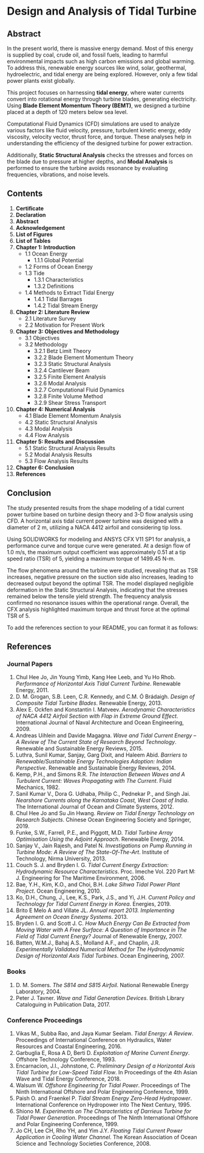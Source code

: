 # Design and Analysis of Tidal Turbine

## Abstract

In the present world, there is massive energy demand. Most of this energy is supplied by coal, crude oil, and fossil fuels, leading to harmful environmental impacts such as high carbon emissions and global warming. To address this, renewable energy sources like wind, solar, geothermal, hydroelectric, and tidal energy are being explored. However, only a few tidal power plants exist globally.

This project focuses on harnessing **tidal energy**, where water currents convert into rotational energy through turbine blades, generating electricity. Using **Blade Element Momentum Theory (BEMT)**, we designed a turbine placed at a depth of 120 meters below sea level. 

Computational Fluid Dynamics (CFD) simulations are used to analyze various factors like fluid velocity, pressure, turbulent kinetic energy, eddy viscosity, velocity vector, thrust force, and torque. These analyses help in understanding the efficiency of the designed turbine for power extraction.

Additionally, **Static Structural Analysis** checks the stresses and forces on the blade due to pressure at higher depths, and **Modal Analysis** is performed to ensure the turbine avoids resonance by evaluating frequencies, vibrations, and noise levels. 

## Contents

1. **Certificate**
2. **Declaration**
3. **Abstract**
4. **Acknowledgement**
5. **List of Figures**
6. **List of Tables**
7. **Chapter 1: Introduction**
   - 1.1 Ocean Energy
      - 1.1.1 Global Potential
   - 1.2 Forms of Ocean Energy
   - 1.3 Tide
     - 1.3.1 Characteristics
     - 1.3.2 Definitions
   - 1.4 Methods to Extract Tidal Energy
     - 1.4.1 Tidal Barrages
     - 1.4.2 Tidal Stream Energy
8. **Chapter 2: Literature Review**
   - 2.1 Literature Survey
   - 2.2 Motivation for Present Work
9. **Chapter 3: Objectives and Methodology**
   - 3.1 Objectives
   - 3.2 Methodology
     - 3.2.1 Betz Limit Theory
     - 3.2.2 Blade Element Momentum Theory
     - 3.2.3 Static Structural Analysis
     - 3.2.4 Cantilever Beam
     - 3.2.5 Finite Element Analysis
     - 3.2.6 Modal Analysis
     - 3.2.7 Computational Fluid Dynamics
     - 3.2.8 Finite Volume Method
     - 3.2.9 Shear Stress Transport
10. **Chapter 4: Numerical Analysis**
    - 4.1 Blade Element Momentum Analysis
    - 4.2 Static Structural Analysis
    - 4.3 Modal Analysis
    - 4.4 Flow Analysis
11. **Chapter 5: Results and Discussion**
    - 5.1 Static Structural Analysis Results
    - 5.2 Modal Analysis Results
    - 5.3 Flow Analysis Results
12. **Chapter 6: Conclusion**
13. **References**

## Conclusion

The study presented results from the shape modeling of a tidal current power turbine based on turbine design theory and 3-D flow analysis using CFD. A horizontal axis tidal current power turbine was designed with a diameter of 2 m, utilizing a NACA 4412 airfoil and considering tip loss. 

Using SOLIDWORKS for modeling and ANSYS CFX V11 SP1 for analysis, a performance curve and torque curve were generated. At a design flow of 1.0 m/s, the maximum output coefficient was approximately 0.51 at a tip speed ratio (TSR) of 5, yielding a maximum torque of 1499.45 N-m. 

The flow phenomena around the turbine were studied, revealing that as TSR increases, negative pressure on the suction side also increases, leading to decreased output beyond the optimal TSR. The model displayed negligible deformation in the Static Structural Analysis, indicating that the stresses remained below the tensile yield strength. The frequency analysis confirmed no resonance issues within the operational range. Overall, the CFX analysis highlighted maximum torque and thrust force at the optimal TSR of 5.

To add the references section to your README, you can format it as follows:

## References

### Journal Papers
1. Chul Hee Jo, Jin Young Yimb, Kang Hee Leeb, and Yu Ho Rhob. *Performance of Horizontal Axis Tidal Current Turbine*. Renewable Energy, 2011.
2. D. M. Grogan, S.B. Leen, C.R. Kennedy, and C.M. Ó Brádaigh. *Design of Composite Tidal Turbine Blades*. Renewable Energy, 2013.
3. Alex E. Ockfen and Konstantin I. Matveev. *Aerodynamic Characteristics of NACA 4412 Airfoil Section with Flap in Extreme Ground Effect*. International Journal of Naval Architecture and Ocean Engineering, 2009.
4. Andreas Uihlein and Davide Magagna. *Wave and Tidal Current Energy – A Review of The Current State of Research Beyond Technology*. Renewable and Sustainable Energy Reviews, 2015.
5. Luthra, Sunil Kumar, Sanjay, Garg Dixit, and Haleem Abid. *Barriers to Renewable/Sustainable Energy Technologies Adoption: Indian Perspective*. Renewable and Sustainable Energy Reviews, 2014.
6. Kemp, P.H., and Simons R.R. *The Interaction Between Waves and A Turbulent Current: Waves Propagating with The Current*. Fluid Mechanics, 1982.
7. Sanil Kumar V., Dora G. Udhaba, Philip C., Pednekar P., and Singh Jai. *Nearshore Currents along the Karnataka Coast, West Coast of India*. The International Journal of Ocean and Climate Systems, 2012.
8. Chul Hee Jo and Su Jin Hwang. *Review on Tidal Energy Technology on Research Subjects*. Chinese Ocean Engineering Society and Springer, 2019.
9. Funke, S.W., Farrell, P.E., and Piggott, M.D. *Tidal Turbine Array Optimisation Using the Adjoint Approach*. Renewable Energy, 2014.
10. Sanjay V., Jain Rajesh, and Patel N. *Investigations on Pump Running in Turbine Mode: A Review of The State-Of-The-Art*. Institute of Technology, Nirma University, 2013.
11. Couch S. J. and Bryden I. G. *Tidal Current Energy Extraction: Hydrodynamic Resource Characteristics*. Proc. Imeche Vol. 220 Part M: J. Engineering for The Maritime Environment, 2006.
12. Bae, Y.H., Kim, K.O., and Choi, B.H. *Lake Sihwa Tidal Power Plant Project*. Ocean Engineering, 2010.
13. Ko, D.H., Chung, J., Lee, K.S., Park, J.S., and Yi, J.H. *Current Policy and Technology for Tidal Current Energy in Korea*. Energies, 2019.
14. Brito E Melo A and Villate JL. *Annual report 2013. Implementing Agreement on Ocean Energy Systems*. 2013.
15. Bryden I. G. and Scott J. C. *How Much Energy Can Be Extracted from Moving Water with A Free Surface: A Question of Importance in The Field of Tidal Current Energy?* Journal of Renewable Energy, 2007.
16. Batten, W.M.J., Bahaj A.S., Molland A.F., and Chaplin, J.R. *Experimentally Validated Numerical Method for The Hydrodynamic Design of Horizontal Axis Tidal Turbines*. Ocean Engineering, 2007.

### Books
1. D. M. Somers. *The S814 and S815 Airfoil*. National Renewable Energy Laboratory, 2004.
2. Peter J. Tavner. *Wave and Tidal Generation Devices*. British Library Cataloguing in Publication Data, 2017.

### Conference Proceedings
1. Vikas M., Subba Rao, and Jaya Kumar Seelam. *Tidal Energy: A Review*. Proceedings of International Conference on Hydraulics, Water Resources and Coastal Engineering, 2016.
2. Garbuglia E, Rosa A D, Berti D. *Exploitation of Marine Current Energy*. Offshore Technology Conference, 1993.
3. Encarnacion, J.I., Johnstone, C. *Preliminary Design of a Horizontal Axis Tidal Turbine for Low-Speed Tidal Flow*. In Proceedings of the 4th Asian Wave and Tidal Energy Conference, 2018.
4. Walsum W. *Offshore Engineering for Tidal Power*. Proceedings of The Ninth International Offshore and Polar Engineering Conference, 1999.
5. Paish O. and Fraenkel P. *Tidal Stream Energy Zero-Head Hydropower*. International Conference on Hydropower into The Next Century, 1995.
6. Shiono M. *Experiments on The Characteristics of Darrieus Turbine for Tidal Power Generation*. Proceedings of The Ninth International Offshore and Polar Engineering Conference, 1999.
7. Jo CH, Lee CH, Rho YH, and Yim J.Y. *Floating Tidal Current Power Application in Cooling Water Channel*. The Korean Association of Ocean Science and Technology Societies Conference, 2008.
